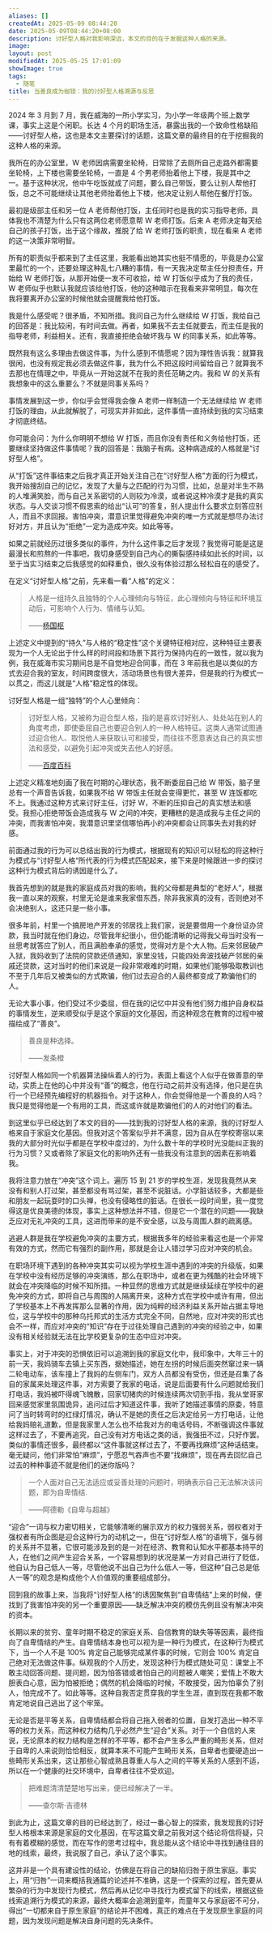 ```yaml
---
aliases: []
createdAt: 2025-05-09 08:44:20
date: 2025-05-09T08:44:20+08:00
description: 讨好型人格对我影响深远，本文的目的在于发掘这种人格的来源。
image: 
layout: post
modifiedAt: 2025-05-25 17:01:09
showImage: true
tags:
  - 随笔
title: 当善良成为枷锁：我的讨好型人格溯源与反思
---
```


2024 年 3 月到 7 月，我在威海的一所小学实习，为小学一年级两个班上数学课，事实上这是个闲职。长达 4 个月的职场生活，暴露出我的一个致命性格缺陷——讨好型人格，这也是本文主要探讨的话题，这篇文章的最终目的在于挖掘我的这种人格的来源。

我所在的办公室里，W 老师因病需要坐轮椅，日常除了去厕所自己走路外都需要坐轮椅，上下楼也需要坐轮椅，一直是 4 个男老师抬着他上下楼，我是其中之一。基于这种状况，他中午吃饭就成了问题，要么自己带饭，要么让别人帮他打饭，总之不可能继续让其他老师抬着他上下楼，他决定让别人帮他在餐厅打饭。

最初是级部主任和另一位 A 老师帮他打饭，主任同时也是我的实习指导老师，具体我也不清楚为什么只有这两位老师愿意帮 W 老师打饭。后来 A 老师决定每天给自己的孩子打饭，出于这个缘故，推脱了给 W 老师打饭的职责，现在看来 A 老师的这一决策非常明智。

所有的职责似乎都来到了主任这里，我能看出她其实也挺不情愿的，毕竟是办公室里最忙的一个，还要处理这种乱七八糟的事情，有一天我决定帮主任分担责任，开始给 W 老师打饭，从那开始便一发不可收拾，给 W 打饭似乎成为了我的责任，W 老师似乎也默认我就应该给他打饭，他的这种暗示在我看来非常明显，每次在我将要离开办公室的时候他就会提醒我给他打饭。

我是什么感受呢？很矛盾，不知所措。我问自己为什么继续给 W 打饭，我给自己的回答是：我比较闲，有时间去做。再者，如果我不去主任就要去，而主任是我的指导老师，利益相关。还有，我直接拒绝会破坏我与 W 的同事关系，如此等等。

既然我有这么多理由去做这件事，为什么感到不情愿呢？因为理性告诉我：就算我很闲，也没有规定我必须去做这件事，我为什么不把这段时间留给自己？就算我不去那也在情理之中，毕竟从一开始这就不在我的责任范畴之内。我和 W 的关系有我想象中的这么重要么？不就是同事关系吗？

事情发展到这一步，你似乎会觉得我会像 A 老师一样制造一个无法继续给 W 老师打饭的理由，从此就解脱了，可现实并非如此，这件事情一直持续到我的实习结束才彻底终结。

你可能会问：为什么你明明不想给 W 打饭，而且你没有责任和义务给他打饭，还要继续坚持做这件事情呢？我的回答是：我脑子有病。这种病造成的人格就是“讨好型人格”。

从“打饭”这件事结束之后我才真正开始关注自己在“讨好型人格”方面的行为模式，我开始搜刮自己的记忆，发现了大量与之匹配的行为习惯，比如，总是对半生不熟的人堆满笑脸，而与自己关系密切的人则较为冷漠，或者说这种冷漠才是我的真实状态。与人交谈习惯不假思索的给出“认可”的答复，别人提出什么要求立刻答应别人，而且不求回报。害怕冲突，潜意识里觉得避免冲突的唯一方式就是想尽办法讨好对方，并且认为“拒绝”一定为造成冲突。如此等等。

如果之前就经历过很多类似的事件，为什么这件事之后才发现？我觉得可能是这是最漫长和煎熬的一件事吧，我切身感受到自己内心的撕裂感持续如此长的时间，以至于当实习结束之后我感觉的如释重负，很久没有体验过那么轻松自在的感受了。

在定义“讨好型人格”之前，先来看一看“人格”的定义：

> 人格是一组持久且独特的个人心理倾向与特征，此心理倾向与特征和环境互动后，可影响个人行为、情绪与认知。
>
>——[杨国枢](https://zh.wikipedia.org/wiki/%E4%BA%BA%E6%A0%BC#%E4%BA%BA%E6%A0%BC%E7%9A%84%E5%AE%9A%E7%BE%A9)

上述定义中提到的“持久”与人格的“稳定性”这个关键特征相对应，这种特征主要表现为一个人无论出于什么样的时间段和场景下其行为保持内在的一致性，就以我为例，我在威海市实习期间总是不自觉地迎合同事，而在 3 年前我也是以类似的方式去迎合我的室友，时间跨度很大，活动场景也有很大差异，但是我的行为模式一以贯之，而这儿就是“人格”稳定性的体现。

讨好型人格是一组“独特”的个人心里倾向：

> 讨好型人格，又被称为迎合型人格，指的是喜欢讨好别人、处处站在别人的角度考虑，即使委屈自己也要迎合别人的一种人格特征。这类人通常试图通过迎合他人、取悦他人来获取认可和接受，而往往不愿意表达自己的真实想法和感受，以避免引起冲突或失去他人的好感。
>
>——[百度百科](https://baike.baidu.com/item/%E8%AE%A8%E5%A5%BD%E5%9E%8B%E4%BA%BA%E6%A0%BC/23695835#sup-3)

上述定义精准地刻画了我在时期的心理状态，我不断委屈自己给 W 带饭，脑子里总有一个声音告诉我，如果我不给 W 带饭主任就会变得更忙，甚至 W 连饭都吃不上。我通过这种方式来讨好主任，讨好 W，不断的压抑自己的真实想法和感受。我担心拒绝带饭会造成我与 W 之间的冲突，更糟糕的是造成我与主任之间的冲突，而我害怕冲突，我潜意识里坚信哪怕再小的冲突都会让同事失去对我的好感。

前面通过我的行为可以总结出我的行为模式，根据现有的知识可以轻松的将这种行为模式与“讨好型人格“所代表的行为模式匹配起来，接下来是时候跟进一步的探讨这种行为模式背后的诱因是什么了。

我首先想到的就是我的家庭成员对我的影响，我的父母都是典型的“老好人”，根据我一直以来的观察，村里无论是谁来我家借东西，除非我家真的没有，否则绝对不会决绝别人，这还只是一些小事。

很多年前，村里一个搞房地产开发的邻居找上我们家，说是要借用一个身份证办贷款，我当时就在他们身边，尽管我年纪很小，但仍能清晰的记得我父母当时没有一丝思考就答应了别人，而且满脸奉承的感觉，觉得对方是个大人物。后来邻居破产入狱，我妈收到了法院的贷款还债通知，家里没钱，只能四处奔波找破产邻居的亲戚还贷款，这对当时的他们来说是一段非常艰难的时期，如果他们能够吸取教训也不至于几年后又被类似的方式欺骗，他们过去迎合的人最终都变成了欺骗他们的人。

无论大事小事，他们受过不少委屈，但在我的记忆中并没有他们努力维护自身权益的事情发生，逆来顺受似乎是这个家庭的文化基因，而这种观念在教育的过程中被描绘成了“善良”。

> 善良是种选择。
>
>——发条橙

讨好型人格如同一个机器算法操纵着人的行为，表面上看这个人似乎在做善意的举动，实质上在他的心中并没有“善”的概念，他在行动之前并没有选择，他只是在执行一个已经预先编程好的机器指令。对于这种人，你会觉得他是一个善良的人吗？我只是觉得他是一个有用的工具，而这或许就是欺骗他们的人的对他们的看法。

到这里似乎已经达到了本文的目的——找到我的讨好型人格的来源，我的讨好型人格来自于家庭文化基因。但我对这个答案似乎并不满意，因为自从在学校寄宿以来我的大部分时光似乎都是在学校中度过的，为什么数十年的学校时光没能纠正我的行为习惯？又或者除了家庭文化的影响外还有一些我没有注意到的因素在影响着我。

我将注意力放在“冲突”这个词上。遍历 15 到 21 岁的学校生涯，发现我竟然从来没有和别人打过架，甚至都没有骂过架，甚至不说脏话。小学脏话较多，大都是些和朋友一起玩耍时的口头禅，也没有侵略性的脏话。在很长一段时间里，我一度觉得这是优良美德的体现，事实上这种想法并不错，但是它一个潜在的问题——我缺乏应对无礼冲突的工具，这进而带来的是不安全感，以及与周围人群的疏离感。

逃避人群是我在学校避免冲突的主要方式，根据我多年的经验来看这也是一个非常有效的方式，然而它有强烈的副作用，那就是会让人错过学习应对冲突的机会。

在职场环境下遇到的各种冲突其实可以视为学校生涯中遇到的冲突的升级版，如果在学校中没有经历足够的冲突演练，那么在职场中，或者在更为残酷的社会环境下就会在冲突降临的时候不知所措。一种显然的思维方式就是继续延续在学校中的避免冲突的方式，即将自己与周围的人隔离开来，这种方式在学校中或许有用，但出了学校基本上不再发挥那么显著的作用，因为纯粹的经济利益关系开始占据主导地位，这与学校中的那种乌托邦式的生活方式完全不同，自然地，应对冲突的形式也会不一样，而应对冲突的“知识”存在于过往处理自己遇到的冲突的经验之中，如果没有相关经验就无法在比学校更复杂的生态中应对冲突。

事实上，对于冲突的恐惧依旧可以追溯到我的家庭文化中，我印象中，大年三十的前一天，我妈骑车去镇上买东西，据她描述，她在左拐的时候后面突然窜过来一辆二轮电动车，该车撞上了我妈的左侧车门，双方人员都没有受伤，但还是召集了各自的家属来处理这件事，对方索要了我家的电话，说是后面要有什么问题就给我们打电话，我妈被吓得魂飞魄散，回家切猪肉的时候连续两次切到手指，我从堂哥家回来感觉家里氛围诡异，追问过后才知道这件事，我听了她描述事情的原委，特意问了当时转弯时的红绿灯情况，确认不是她的责任之后决定给另一方打电话，让他给我妈赔礼道歉，但是我家里人怎么也不给我对方的电话号码，不断强调这件事就这样过去了，不要再追究，自己没有对方电话之类的话，我强扭不过，只好作罢。类似的事情还很多，最终都以“这件事就这样过去了，不要再找麻烦”这种话结束。毫无疑问，他们非常怕“麻烦”，宁愿忍气吞声也不要“找麻烦”，现在再去回忆自己过去的种种事迹不就是他们的迷你版吗？

> 一个人面对自己无法适应或妥善处理的问题时，明确表示自己无法解决该问题，即为自卑情结.
>
>——阿德勒《自卑与超越》

“迎合”一词与权力密切相关，它能够清晰的展示双方的权力强弱关系，弱权者对于强权者有所企图是迎合这种行为的动机之一，但在“讨好型人格”的语境下，强与弱的关系并不显著，它很可能涉及到的是一对在经济、教育和认知水平都基本持平的人，在他们之间产生迎合关系，一个容易想到的状况是某一方对自己进行了贬低，他自认为自己低人一等，尽管他说不出自己为什么低人一等，但这种“自己总是低人一等”的观念是构成他个人价值观的重要组成部分。

回到我的故事上来，当我将“讨好型人格”的诱因聚焦到“自卑情结”上来的时候，便找到了我害怕冲突的另一个重要原因——缺乏解决冲突的模仿先例且没有解决冲突的资本。

长期以来的贫穷、童年时期不稳定的家庭关系、自信教育的缺失等等因素，最终指向了自卑情结的产生。自卑情结本身也可以视为是一种行为模式，在这种行为模式下，当一个人不是 100% 肯定自己能够完成某件事的时候，它则会 100% 肯定自己绝对无法做这件事。纵观我的个人历史，发现这种行为模式随处可见：课堂上不敢主动回答问题、提问题，因为怕答错或者怕自己的问题被人嘲笑；爱情上不敢大胆表白心意，因为怕被拒绝；偶然的机会降临的时候，不敢接受，因为怕辜负了别人，怕完成不了。如此等等。这种自我否定贯穿我的学生生涯，直到现在我都不敢肯定地说自己逃出了这个牢笼。

无论是否是平等关系，自卑情结都会将自己拖入弱者的位置，自发打造出一种不平等的权力关系，而这种权力结构几乎必然产生“迎合”关系。对于一个自信的人来说，无论原本的权力结构是怎样的不平等，都不会产生多么严重的畸形关系，但对于自卑的人来说则恰恰相反，就算本来不可能产生畸形关系，自卑者也要硬造出一些畸形关系出来，这让那些心智成熟且尊重人与人之间的平等关系的人感到不适，所以在一个健康的社交环境中，自卑者往往不受欢迎。

> 把难题清清楚楚地写出来，便已经解决了一半。
>
>——查尔斯·吉德林

到此为止，这篇文章的目的已经达到了，经过一番心智上的探索，我发现我的讨好型人格根本来源是家庭的文化基因，在写这篇文章之前我对这个结论将信将疑，只有有着模糊的感觉，而在写作的思考过程中，我总能从这个结论中寻找到通往目的地的线索，最终，我说服了自己，承认了这个事实。

这并非是一个具有建设性的结论，仿佛是在将自己的缺陷归咎于原生家庭。事实上，用“归咎”一词来概括我通篇的论述并不准确，这是一个探索的过程，首先要从繁杂的行为中发现行为模式，然后再从记忆中寻找行为模式留下的线索，根据这些线索追溯行为模式的来源，最终大概率会追溯到童年，而童年又与家庭密不可分，得出“一切都来自于原生家庭”的结论并不困难，真正的难点在于发现原生家庭的问题，因为发现问题是解决自身问题的先决条件。
